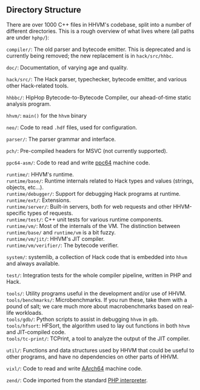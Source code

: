 ## Directory Structure

There are over 1000 C++ files in HHVM's codebase, split into a number of
different directories. This is a rough overview of what lives where (all paths are under `hphp/`):

`compiler/`: The old parser and bytecode emitter. This is deprecated and is currently being removed; the new replacement is in `hack/src/hhbc`.

`doc/`: Documentation, of varying age and quality.

`hack/src/`: The Hack parser, typechecker, bytecode emitter, and various other Hack-related tools.

`hhbbc/`: HipHop Bytecode-to-Bytecode Compiler, our ahead-of-time static analysis program.

`hhvm/`: `main()` for the `hhvm` binary

`neo/`: Code to read `.hdf` files, used for configuration.

`parser/`: The parser grammar and interface.

`pch/`: Pre-compiled headers for MSVC (not currently supported).

`ppc64-asm/`: Code to read and write [ppc64](https://en.wikipedia.org/wiki/Ppc64) machine code.

`runtime/`: HHVM's runtime.\
`runtime/base/`: Runtime internals related to Hack types and values (strings, objects, etc...).\
`runtime/debugger/`: Support for debugging Hack programs at runtime.\
`runtime/ext/`: Extensions.\
`runtime/server/`: Built-in servers, both for web requests and other HHVM-specific types of requests.\
`runtime/test/`: C++ unit tests for various runtime components.\
`runtime/vm/`: Most of the internals of the VM. The distinction between `runtime/base/` and `runtime/vm` is a bit fuzzy.\
`runtime/vm/jit/`: HHVM's JIT compiler.\
`runtime/vm/verifier/`: The bytecode verifier.

`system/`: systemlib, a collection of Hack code that is embedded into `hhvm` and always available.

`test/`: Integration tests for the whole compiler pipeline, written in PHP and Hack.

`tools/`: Utility programs useful in the development and/or use of HHVM.\
`tools/benchmarks/`: Microbenchmarks. If you run these, take them with a pound of salt; we care much more about macrobenchmarks based on real-life workloads.\
`tools/gdb/`: Python scripts to assist in debugging `hhvm` in `gdb`.\
`tools/hfsort`: HFSort, the algorithm used to lay out functions in both `hhvm` and JIT-compiled code.\
`tools/tc-print/`: TCPrint, a tool to analyze the output of the JIT compiler.

`util/`: Functions and data structures used by HHVM that could be useful to other programs, and have no dependencies on other parts of HHVM.

`vixl/`: Code to read and write [AArch64](https://en.wikipedia.org/wiki/ARM_architecture#AArch64) machine code.

`zend/`: Code imported from the standard [PHP interpreter](https://github.com/php/php-src).
